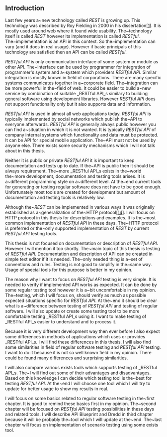 ## Introduction

Last few years a~new technology called _REST_ is growing up. This technology was described by Roy Fielding in 2000 in his dissertation[[1](../README.md/#Fielding2000)]. It is mostly used around web where it found wide usability. The~technology itself is called _REST_ however its implementation is called _RESTful_. The~implementation is an API in this context. So the~implementation can vary (and it does in real usage). However if basic principals of this technology are satisfied then an API can be called _RESTful_.

_RESTful API_ is only communication interface of some system or module as other API. The~interface can be used by programmer for integration of programmer's system and a~system which providers _RESTful API_. Similar integration is mostly known in field of corporations. There are many specific systems communicates together in a~corporate field. The~integration can be more powerful in the~field of web. It could be easier to build a~new service by combination of suitable _RESTful API_s similary to building general software using development libraries. However _RESTful API_ does not support functionality only but it also supports data and information.

_RESTful API_ is used in almost all web applications today. _RESTful API_ is typically implemented by social networks which publish the~API to everyone afterwards. _RESTful API_ is generally always public however you can find a~situation in which it is not wanted. It is typically _RESTful API_ of company internal systems which functionality and data must be protected. It can be API for special mobile application. The~API must not be used by anyone else. There exists some security mechanisms which I will not talk about in this thesis.

Neither it is public or private _RESTful API_ it is important to keep documentation and tests up to date. If the~API is public then it should be always requirement. The~more _RESTful API_s exists in the~world the~more development, documentation and testing tools arises. It is a~different programming style on a~different level. At the~end current tools for generating or testing regular software does not have to be good enough. Unfortunately most tools are created for development but amount of documentation and testing tools is relatively low.

Although the~_REST_ can be implemented in various ways it was originally established as a~generalization of the~HTTP protocol[[14](../README.md/#HTTP)]. I will focus on HTTP protocol in this thesis for descriptions and examples. It is the~most common implementation of _RESTful API_ in these days. The~HTTP protocol is preferred or the~only supported implementation of _REST_ by current _RESTful API_ testing tools.

This thesis is not focused on documentation or description of _RESTful API_. However I will mention it too shortly. The~main topic of this thesis is testing of _RESTful API_. Documentation and description of API can be created in simple text editor if it is needed. The~only needed thing is a~set of conventions and rules. Testing is not good to simplify in the~same way. Usage of special tools for this purpose is better in my opinion.

The reason why I want to focus on _RESTful API_ testing is very simple. It is needed to verify if implemented API works as expected. It can be done by some regular testing tool however it is a~bit uncomfortable in my opinion. The~testing, which I will focus on, should verify as much as possible expected situations specific for _RESTful API_. At the~end it should be clear what is a~difference between testing of _RESTful API_ and testing of regular software. I will also update or create some testing tool to be more comfortable testing _RESTful API_s using it. I want to make testing of _RESTful API_s easier to understand and to process it.

Because it is very different development way then ever before I also expect some differences in methods of applications which uses or provides _RESTful API_s. I will find these differences in this thesis. I will also find some similarities in field of regular software testing and _RESTful API_ testing. I want to do it because it is not so well known field in my opinion. There could be found many differences and surprising similarities.

I will also compare various exists tools which supports testing of _RESTful API_s. The~I will find out some of their advantages and disadvantages. Based on this knowledge I can decide which testing tool is the~best for testing _RESTful API_. At the~end I will choose one tool which I will try to update for better usage to show my results in real.

I will focus on some basics related to regular software testing in the~first chapter. It is good to remind these basics first in my opinion. The~second chapter will be focused on _RESTful API_ testing possibilities in these days and related tools. I will describe API Blueprint and Dredd in third chapter because it will be probably the~tool which I will update at the~end. The~last chapter will focus on implementation of scenario testing using some exists tool.
